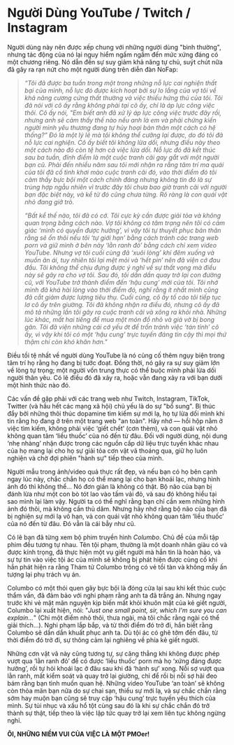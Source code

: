# Người Dùng YouTube / Twitch / Instagram

Người dùng này nên được xếp chung với những người dùng "bình thường", nhưng tác động của nó lại nguy hiểm ngấm ngầm đến mức xứng đáng có một chương riêng. Nó dẫn đến sự suy giảm khả năng tự chủ, suýt chút nữa đã gây ra rạn nứt cho một người dùng trên diễn đàn NoFap:

> *“Tôi đã được ba tuần trong một trong những nỗ lực cai nghiện thất bại của mình, nỗ lực đó được kích hoạt bởi sự lo lắng của vợ tôi về khả năng cương cứng thất thường và việc thiếu hứng thú của tôi. Tôi đã nói với cô ấy rằng không phải tại cô ấy, chỉ là áp lực công việc thôi. Cô ấy nói, "Em biết anh đã xử lý áp lực công việc trước đây rồi, nhưng anh sẽ cảm thấy thế nào nếu anh là em và phải chứng kiến người mình yêu thương đang tự hủy hoại bản thân một cách có hệ thống?" Đó là một lý lẽ mà tôi không thể cưỡng lại được, do đó tôi đã nỗ lực cai nghiện. Cô ấy biết tôi không lừa dối, nhưng điều này theo một cách nào đó còn tệ hơn cả việc lừa dối. Nỗ lực đó đã kết thúc sau ba tuần, đỉnh điểm là một cuộc tranh cãi gay gắt với một người bạn cũ. Phải đến nhiều năm sau tôi mới nhận ra rằng tâm trí ma quái của tôi đã cố tình khơi mào cuộc tranh cãi đó, vào thời điểm đó tôi cảm thấy bực bội một cách chính đáng nhưng không tin đó là sự trùng hợp ngẫu nhiên vì trước đây tôi chưa bao giờ tranh cãi với người bạn đặc biệt này, và kể từ đó cũng chưa từng. Rõ ràng là con quái vật nhỏ đang giở trò.*
>
> *“Bất kể thế nào, tôi đã có cớ. Tôi cực kỳ cần được giải tỏa và không quan trọng bằng cách nào. Vợ tôi không có tâm trạng nên tôi có cảm giác ‘mình có quyền được hưởng’, vì vậy tôi tự thuyết phục bản thân rằng sẽ ổn thôi nếu tôi ‘tự giới hạn’ bằng cách tránh các trang web porn và giữ mình ở bên này ‘lằn ranh đỏ’ bằng cách chỉ xem video YouTube. Nhưng vợ tôi cuối cùng đã ‘xuôi lòng’ khi đêm xuống và muốn ân ái, tuy nhiên tôi lại mệt mỏi và ‘hết pin’ nên đã viện cớ đau đầu. Tôi không thể chịu đựng được ý nghĩ về sự thất vọng mà điều này sẽ gây ra cho vợ tôi. Sau đó, tôi dần dần quay trở lại con đường cũ, với YouTube trở thành điểm đến ‘hậu cung’ mới của tôi. Tôi nhớ mình đã khá hài lòng vào thời điểm đó, nghĩ rằng ít nhất mình cũng đã cắt giảm được lượng tiêu thụ. Cuối cùng, cô ấy tố cáo tôi tiếp tục lơ cô ấy trên giường. Tôi đã không nhận ra điều đó, nhưng cô ấy đã mô tả những lần tôi gây ra cuộc tranh cãi và xông ra khỏi nhà. Những lúc khác, mất hai tiếng để mua một món đồ nhỏ và giả vờ bị bong gân. Tôi đã viện những cái cớ yếu ớt để trốn tránh việc ‘tán tỉnh’ cô ấy, vì vậy khi tôi có một ‘hậu cung’ trực tuyến đáng tin cậy thì mọi thứ thậm chí còn khó khăn hơn."*

Điều tồi tệ nhất về người dùng YouTube là nó củng cố thêm ngụy biện trong tâm trí họ rằng họ đang bị tước đoạt. Đồng thời, nó gây ra sự suy giảm lớn về lòng tự trọng; một người vốn trung thực có thể buộc mình phải lừa dối người thân yêu. Có lẽ điều đó đã xảy ra, hoặc vẫn đang xảy ra với bạn dưới một hình thức nào đó.

Các vấn đề gặp phải với các trang web như Twitch, Instagram, TikTok, Twitter (và hầu hết các mạng xã hội) chủ yếu là do sự "bổ sung".  Bị thúc đẩy bởi những thôi thúc dopamine tìm kiếm sự mới lạ, họ tự lừa dối mình khi tin rằng họ đang ở trên một trang web "an toàn". Hãy nhớ — hồi hộp nằm ở việc tìm kiếm, không phải việc ‘giết chết’ (cơn thèm), và con quái vật nhỏ không quan tâm ‘liều thuốc’ của nó đến từ đâu. Đối với người dùng, nội dung ‘nhẹ nhàng’ nhận được trong các nguồn cấp dữ liệu trực tuyến khác nhau của họ mang lại cho họ sự giải tỏa cơn vật vã thoáng qua, giữ họ luôn nghiện và chờ đợi phiên "hành sự" tiếp theo của mình.

Người mẫu trong ảnh/video quả thực rất đẹp, và nếu bạn có họ bên cạnh ngay lúc này, chắc chắn họ có thể mang lại cho bạn khoái lạc, nhưng hình ảnh đó thì không thể… Nó đơn giản là không có thật. Bộ não của bạn bị đánh lừa như một con bò tót lao vào tấm vải đỏ, và sau đó không hiểu tại sao mình lại làm vậy. Người ta có thể nghĩ rằng bạn chỉ cần xem những hình ảnh đó thôi, mà không cần thủ dâm. Nhưng hãy nhớ rằng bộ não của bạn đã bị nghiện sự mới lạ vô hạn, và con quái vật nhỏ không quan tâm ‘liều thuốc’ của nó đến từ đâu. Đó vẫn là cái bẫy như cũ.

Có lẽ bạn đã từng xem bộ phim truyền hình *Columbo*. Chủ đề của mỗi tập phim đều tương tự nhau. Tên tội phạm, thường là một doanh nhân giàu có và được kính trọng, đã thực hiện một vụ giết người mà hắn tin là hoàn hảo, và sự tự tin vào việc tội ác của mình sẽ không bị phát hiện được củng cố khi hắn phát hiện ra rằng Thám tử Columbo trông có vẻ tồi tàn và không mấy ấn tượng lại phụ trách vụ án.

Columbo có một thói quen gây bực bội là đóng cửa lại sau khi kết thúc cuộc thẩm vấn, đã đảm bảo với nghi phạm rằng anh ta đã trắng án. Nhưng ngay trước khi vẻ mặt mãn nguyện kịp biến mất khỏi khuôn mặt của kẻ giết người, Columbo lại xuất hiện, nói: "*Just one small point, sir, which I'm sure you can explain...*" (Chỉ một điểm nhỏ thôi, thưa ngài, mà tôi chắc rằng ngài có thể giải thích...). Nghi phạm lắp bắp, và từ thời điểm đó trở đi, hắn biết rằng Columbo sẽ dần dần khuất phục anh ta. Dù tội ác có ghê tởm đến đâu, từ thời điểm đó trở đi, sự thông cảm lại nghiêng về phía kẻ giết người.

Những cơn vật vã này cũng tương tự, sự căng thẳng khi không được phép vượt qua ‘lằn ranh đỏ’ để có được ‘liều thuốc’ porn mà họ ‘xứng đáng được hưởng’, rồi tự hỏi khoái lạc ở đâu sau khi đã ‘hành sự’ xong. Nỗi sợ vượt qua lằn ranh, mất kiểm soát và quay trở lại giường, chỉ để rồi bị nỗi sợ hãi đeo bám rằng bạn tình muốn quan hệ. Những video YouTube ‘an toàn’ sẽ không còn thỏa mãn bạn nữa do sự chai sạn, thiếu sự mới lạ, và sự chắc chắn rằng sớm hay muộn bạn cũng sẽ truy cập ‘hậu cung’ trực tuyến yêu thích của mình. Sự tủi nhục và xấu hổ tột cùng sau đó là khi sự chắc chắn đó trở thành sự thật, tiếp theo là việc lập tức quay trở lại xem liên tục không ngừng nghỉ.

**ÔI, NHỮNG NIỀM VUI CỦA VIỆC LÀ MỘT PMOer!**

